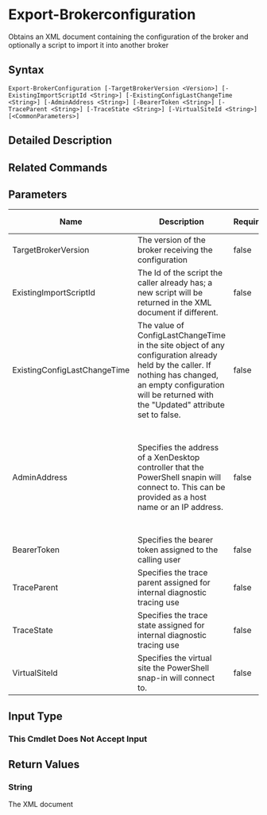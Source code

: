 ﻿
# Export-Brokerconfiguration
Obtains an XML document containing the configuration of the broker and optionally a script to import it into another broker
## Syntax

```
Export-BrokerConfiguration [-TargetBrokerVersion <Version>] [-ExistingImportScriptId <String>] [-ExistingConfigLastChangeTime <String>] [-AdminAddress <String>] [-BearerToken <String>] [-TraceParent <String>] [-TraceState <String>] [-VirtualSiteId <String>] [<CommonParameters>]
```

## Detailed Description



## Related Commands

## Parameters
| Name   | Description | Required? | Pipeline Input | Default Value |
| --- | --- | --- | --- | --- |
| TargetBrokerVersion | The version of the broker receiving the configuration | false | false | \$null |
| ExistingImportScriptId | The Id of the script the caller already has; a new script will be returned in the XML document if different. | false | false | \$null |
| ExistingConfigLastChangeTime | The value of ConfigLastChangeTime in the site object of any configuration already held by the caller. If nothing has changed, an empty configuration will be returned with the "Updated" attribute set to false. | false | false | \$null |
| AdminAddress | Specifies the address of a XenDesktop controller that the PowerShell snapin will connect to. This can be provided as a host name or an IP address. | false | false | Localhost. Once a value is provided by any cmdlet, this value will become the default. |
| BearerToken | Specifies the bearer token assigned to the calling user | false | false |  |
| TraceParent | Specifies the trace parent assigned for internal diagnostic tracing use | false | false |  |
| TraceState | Specifies the trace state assigned for internal diagnostic tracing use | false | false |  |
| VirtualSiteId | Specifies the virtual site the PowerShell snap-in will connect to. | false | false |  |

## Input Type

### This Cmdlet Does Not Accept Input

## Return Values

### String
The XML document
